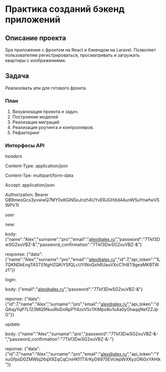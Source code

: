 # Практика созданий бэкенд приложений

## Описание проекта

Spa приложение с фронтом на React и бэкендом на Laravel.
Позволяет пользователям регистрироваться, просматривать и загружать квартиры с изображениями.

## Задача
Реализовать апи для готового фронта.

### План

1. Визуализация проекта и задач.
2. Построение моделей
3. Реализация миграций
4. Реализация роутинга и контроллеров.
5. Рефакторинг

### Интерфесы API

*headers*

Content-Type: application/json

Content-Tpe: multipart/form-data 

Accept: application/json

Authorization: Bearer GB9meoGcs3yvwwQ7MY0xKGiNSoJnzh4UYxERJGHXd4AunW5uYnwfwVSWPVTt

*user*

new:

body: {"name":"Alex","surname":"pro","email":"alex@alex.ru","password":"7Tkf3DwSG2xuVBZ-&","password_confirmation":"7Tkf3DwSG2xuVBZ-&"}

response: {"data":{"name":"Alex","surname":"pro","email":"alex@alex.ru","id":7,"api_token":"1L7QKNDkEngTASTENgHZQKiYSfQLcUYiNoQxh6UauVXcC1H8T9geaMKBTWz1"}}

login:

body: {"email":"alex@alex.ru","password":"7Tkf3DwSG2xuVBZ-&"}

reponse: {"data":{"id":7,"name":"Alex","surname":"pro","email":"alex@alex.ru","api_token":"dQAqyYqP7L123MQ9NuoRoDoRpPY4zuV5c1XiMpo8u1u4a0yGhaqqNefZZJpG"}}

update: 

body: {"name":"Alex","surname":"pro","password":"7Tkf3DwSG2xuVBZ-&-","password_confirmation":"7Tkf3DwSG2xuVBZ-&-"}

reponse: {"data":{"id":7,"name":"Alex","surname":"pro","email":"alex@alex.ru","api_token":"YnuGfpsD0ZMWbj26qX9ZqCqCmHKf1TXrKyD6975EVclepWXKyzORi0xYAHlk"}}
